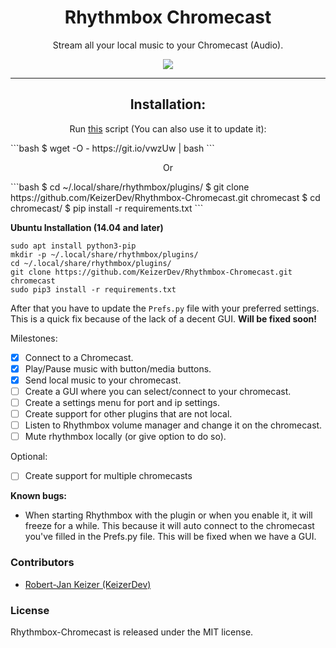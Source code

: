 <h1 align="center">Rhythmbox Chromecast</h1>
<p align="center">Stream all your local music to your Chromecast (Audio).</p>

<p align="center">
    <a href="http://opensource.org/licenses/MIT">
        <img src="https://img.shields.io/npm/l/express.svg">
    </a>    
</p>

----

<h2 align="center">Installation:</h2>
<p align="center">
Run <a href="https://github.com/KeizerDev/Rhythmbox-Chromecast/blob/master/setup.sh">this</a> script (You can also use it to update it):
</p>
```bash
$ wget -O - https://git.io/vwzUw | bash
```
<p align="center">
Or 
</p>
```bash
$ cd ~/.local/share/rhythmbox/plugins/
$ git clone https://github.com/KeizerDev/Rhythmbox-Chromecast.git chromecast
$ cd chromecast/
$ pip install -r requirements.txt
```

<b>Ubuntu Installation (14.04 and later)</b>

```
sudo apt install python3-pip
mkdir -p ~/.local/share/rhythmbox/plugins/
cd ~/.local/share/rhythmbox/plugins/
git clone https://github.com/KeizerDev/Rhythmbox-Chromecast.git chromecast
sudo pip3 install -r requirements.txt
```

After that you have to update the `Prefs.py` file with your preferred settings. This is a quick fix because of the lack of a decent GUI. **Will be fixed soon!**

Milestones: 
- [x] Connect to a Chromecast.
- [x] Play/Pause music with button/media buttons.
- [x] Send local music to your chromecast.
- [ ] Create a GUI where you can select/connect to your chromecast.
- [ ] Create a settings menu for port and ip settings.
- [ ] Create support for other plugins that are not local.
- [ ] Listen to Rhythmbox volume manager and change it on the chromecast.
- [ ] Mute rhythmbox locally (or give option to do so).
 
Optional:
- [ ] Create support for multiple chromecasts


**Known bugs:**
- When starting Rhythmbox with the plugin or when you enable it, it will freeze for a while. This because it will auto connect to the chromecast you've filled in the Prefs.py file. This will be fixed when we have a GUI.

### Contributors

* [Robert-Jan Keizer (KeizerDev)](https://github.com/KeizerDev/)

### License

Rhythmbox-Chromecast is released under the MIT license.
